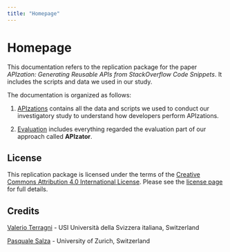 ```yaml
---
title: "Homepage"
---
```


# Homepage

This documentation refers to the replication package for the paper *APIzation: Generating Reusable APIs from StackOverflow Code Snippets*.
It includes the scripts and data we used in our study.

The documentation is organized as follows:

1. [APIzations](apizations) contains all the data and scripts we used to conduct our investigatory study to understand how developers perform APIzations.

2. [Evaluation](evaluation) includes everything regarded the evaluation part of our approach called **APIzator**.

## License

This replication package is licensed under the terms of the [Creative Commons Attribution 4.0 International License](http://creativecommons.org/licenses/by/4.0/).
Please see the [license page](license) for full details.

## Credits

[Valerio Terragni](mailto:valerio.terragni@usi.ch) - USI Università della Svizzera italiana, Switzerland

[Pasquale Salza](mailto:salza@ifi.uzh.ch) - University of Zurich, Switzerland
